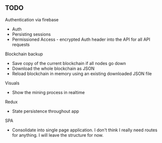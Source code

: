 ## TODO

Authentication via firebase
 - Auth
 - Persisting sessions
 - Permissioned Access - encrypted Auth header into the API for all API requests


Blockchain backup
 - Save copy of the current blockchain if all nodes go down
 - Download the whole blockchain as JSON
 - Reload blockchain in memory using an existing downloaded JSON file

Visuals
 - Show the mining process in realtime

Redux
 - State persistence throughout app

SPA
 - Consolidate into single page application. I don't think I really need routes for anything. I will leave the structure for now.

 